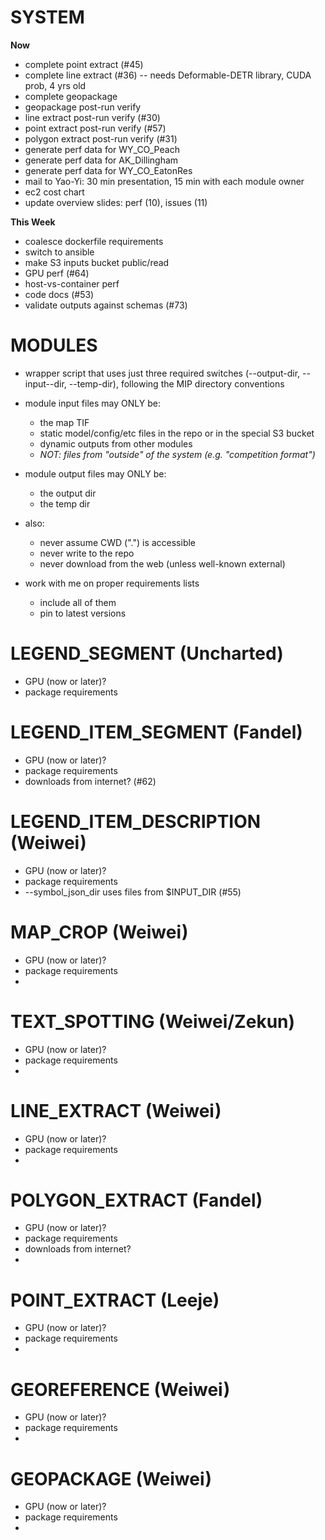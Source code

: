 # SYSTEM

**Now**

* complete point extract (#45)
* complete line extract (#36) -- needs Deformable-DETR library, CUDA prob, 4 yrs old
* complete geopackage
* geopackage post-run verify
* line extract post-run verify (#30)
* point extract post-run verify (#57)
* polygon extract post-run verify (#31)
* generate perf data for WY_CO_Peach
* generate perf data for AK_Dillingham
* generate perf data for WY_CO_EatonRes
* mail to Yao-Yi: 30 min presentation, 15 min with each module owner 
* ec2 cost chart
* update overview slides: perf (10), issues (11)

**This Week**

* coalesce dockerfile requirements
* switch to ansible
* make S3 inputs bucket public/read
* GPU perf (#64)
* host-vs-container perf
* code docs (#53)
* validate outputs against schemas (#73)


# MODULES

* wrapper script that uses just three required switches (--output-dir, --input--dir,
    --temp-dir), following the MIP directory conventions

* module input files may ONLY be:
    * the map TIF
    * static model/config/etc files in the repo or in the special S3 bucket
    * dynamic outputs from other modules
    * _NOT: files from "outside" of the system (e.g. "competition format")_

* module output files may ONLY be:
    * the output dir
    * the temp dir

* also:
    * never assume CWD (".") is accessible
    * never write to the repo
    * never download from the web (unless well-known external)

* work with me on proper requirements lists
    * include all of them
    * pin to latest versions


# LEGEND_SEGMENT (Uncharted)

* GPU (now or later)?
* package requirements


# LEGEND_ITEM_SEGMENT (Fandel)

* GPU (now or later)?
* package requirements
* downloads from internet? (#62)


# LEGEND_ITEM_DESCRIPTION (Weiwei)

* GPU (now or later)?
* package requirements
* --symbol_json_dir uses files from $INPUT_DIR (#55)


# MAP_CROP (Weiwei)

* GPU (now or later)?
* package requirements
* 


# TEXT_SPOTTING (Weiwei/Zekun)

* GPU (now or later)?
* package requirements
* 


# LINE_EXTRACT (Weiwei)

* GPU (now or later)?
* package requirements
* 


# POLYGON_EXTRACT (Fandel)

* GPU (now or later)?
* package requirements
* downloads from internet?
* 


# POINT_EXTRACT (Leeje)

* GPU (now or later)?
* package requirements
* 


# GEOREFERENCE (Weiwei)

* GPU (now or later)?
* package requirements
* 


# GEOPACKAGE (Weiwei)
 
* GPU (now or later)?
* package requirements
* 
